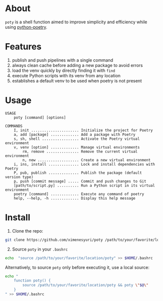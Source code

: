 # About

`poty` is a shell function aimed to improve simplicity and efficiency while using [python-poetry](https://python-poetry.org/).

# Features

1. publish and push pipelines with a single command
2. always clean cache before adding a new package to avoid errors
3. load the venv quickly by directly finding it with `find`
4. execute Python scripts with its venv from any location
5. establishes a default venv to be used when poetry is not present

# Usage

```
USAGE
    poty [command] [options]

COMMANDS
    I, init ...................... Initialize the project for Poetry
    a, add [package] ............. Add a package with Poetry
    s, sh, shell ................. Activate the Poetry virtual environment
    v, venv [option] ............. Manage virtual environments
        rm, remove ............... Remove the current virtual environment
        n, new ................... Create a new virtual environment
    i, ins, install .............. Lock and install dependencies with Poetry
    P, pub, publish .............. Publish the package (default version type)
    p, push [commit message] ..... Commit and push changes to Git
    [path/to/script.py] .......... Run a Python script in its virtual environment
    poetry [command] ............. Execute any command of poetry
    help, --help, -h ............. Display this help message
```

# Install

1. Clone the repo:
```bash
git clone https://github.com/ximenesyuri/poty /path/to/your/favorite/location
```
2. Source `poty` in your `.bashrc`
```bash
echo  "source /path/to/your/favorite/location/poty" >> $HOME/.bashrc
```

Alternatively, to source `poty` only before executing it, use a local source:
```bash
echo "
    function poty() {
        source /path/to/your/favorite/location/poty && poty \"$@\"
    }
" >> $HOME/.bashrc
```

